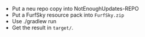 * Put a neu repo copy into NotEnoughUpdates-REPO
* Put a FurfSky resource pack into `FurfSky.zip`
* Use ./gradlew run
* Get the result in `target/`.
